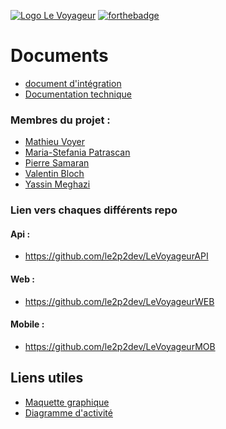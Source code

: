 [![Logo Le Voyageur](https://i.imgur.com/MGcPCzv.png)](https://github.com/le2p2dev/LeVoyageur)
[![forthebadge](https://forthebadge.com/images/badges/made-with-javascript.svg)](https://github.com/le2p2dev/LeVoyageur)

# Documents

- [document d'intégration](./documents/Integration.md)
- [Documentation technique](./documents/Documentation%20Technique.pdf)

### Membres du projet :

- <a href="https://github.com/mathieu900v">Mathieu Voyer </a>
- <a href="https://github.com/573ff">Maria-Stefania Patrascan </a>
- <a href="https://github.com/STXTT">Pierre Samaran </a>
- <a href="https://github.com/snok1010">Valentin Bloch </a>
- <a href="https://github.com/le2p2dev">Yassin Meghazi </a>

### Lien vers chaques différents repo

#### Api :

- https://github.com/le2p2dev/LeVoyageurAPI

#### Web :

- https://github.com/le2p2dev/LeVoyageurWEB

#### Mobile :

- https://github.com/le2p2dev/LeVoyageurMOB

## Liens utiles

- [Maquette graphique](https://whimsical.com/KgEbJawMxUaiVEkfuiWryd)
- [Diagramme d'activité](https://xd.adobe.com/view/c9dfbdc3-4d1a-4aef-b567-20787a4daf40-9c8c/)
